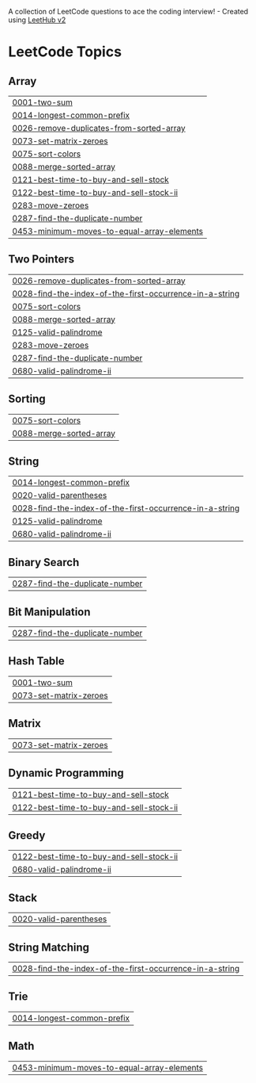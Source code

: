 A collection of LeetCode questions to ace the coding interview! - Created using [LeetHub v2](https://github.com/arunbhardwaj/LeetHub-2.0)
<!---LeetCode Topics Start-->
# LeetCode Topics
## Array
|  |
| ------- |
| [0001-two-sum](https://github.com/Ritupan-Deka/DSA/tree/master/0001-two-sum) |
| [0014-longest-common-prefix](https://github.com/Ritupan-Deka/DSA/tree/master/0014-longest-common-prefix) |
| [0026-remove-duplicates-from-sorted-array](https://github.com/Ritupan-Deka/DSA/tree/master/0026-remove-duplicates-from-sorted-array) |
| [0073-set-matrix-zeroes](https://github.com/Ritupan-Deka/DSA/tree/master/0073-set-matrix-zeroes) |
| [0075-sort-colors](https://github.com/Ritupan-Deka/DSA/tree/master/0075-sort-colors) |
| [0088-merge-sorted-array](https://github.com/Ritupan-Deka/DSA/tree/master/0088-merge-sorted-array) |
| [0121-best-time-to-buy-and-sell-stock](https://github.com/Ritupan-Deka/DSA/tree/master/0121-best-time-to-buy-and-sell-stock) |
| [0122-best-time-to-buy-and-sell-stock-ii](https://github.com/Ritupan-Deka/DSA/tree/master/0122-best-time-to-buy-and-sell-stock-ii) |
| [0283-move-zeroes](https://github.com/Ritupan-Deka/DSA/tree/master/0283-move-zeroes) |
| [0287-find-the-duplicate-number](https://github.com/Ritupan-Deka/DSA/tree/master/0287-find-the-duplicate-number) |
| [0453-minimum-moves-to-equal-array-elements](https://github.com/Ritupan-Deka/DSA/tree/master/0453-minimum-moves-to-equal-array-elements) |
## Two Pointers
|  |
| ------- |
| [0026-remove-duplicates-from-sorted-array](https://github.com/Ritupan-Deka/DSA/tree/master/0026-remove-duplicates-from-sorted-array) |
| [0028-find-the-index-of-the-first-occurrence-in-a-string](https://github.com/Ritupan-Deka/DSA/tree/master/0028-find-the-index-of-the-first-occurrence-in-a-string) |
| [0075-sort-colors](https://github.com/Ritupan-Deka/DSA/tree/master/0075-sort-colors) |
| [0088-merge-sorted-array](https://github.com/Ritupan-Deka/DSA/tree/master/0088-merge-sorted-array) |
| [0125-valid-palindrome](https://github.com/Ritupan-Deka/DSA/tree/master/0125-valid-palindrome) |
| [0283-move-zeroes](https://github.com/Ritupan-Deka/DSA/tree/master/0283-move-zeroes) |
| [0287-find-the-duplicate-number](https://github.com/Ritupan-Deka/DSA/tree/master/0287-find-the-duplicate-number) |
| [0680-valid-palindrome-ii](https://github.com/Ritupan-Deka/DSA/tree/master/0680-valid-palindrome-ii) |
## Sorting
|  |
| ------- |
| [0075-sort-colors](https://github.com/Ritupan-Deka/DSA/tree/master/0075-sort-colors) |
| [0088-merge-sorted-array](https://github.com/Ritupan-Deka/DSA/tree/master/0088-merge-sorted-array) |
## String
|  |
| ------- |
| [0014-longest-common-prefix](https://github.com/Ritupan-Deka/DSA/tree/master/0014-longest-common-prefix) |
| [0020-valid-parentheses](https://github.com/Ritupan-Deka/DSA/tree/master/0020-valid-parentheses) |
| [0028-find-the-index-of-the-first-occurrence-in-a-string](https://github.com/Ritupan-Deka/DSA/tree/master/0028-find-the-index-of-the-first-occurrence-in-a-string) |
| [0125-valid-palindrome](https://github.com/Ritupan-Deka/DSA/tree/master/0125-valid-palindrome) |
| [0680-valid-palindrome-ii](https://github.com/Ritupan-Deka/DSA/tree/master/0680-valid-palindrome-ii) |
## Binary Search
|  |
| ------- |
| [0287-find-the-duplicate-number](https://github.com/Ritupan-Deka/DSA/tree/master/0287-find-the-duplicate-number) |
## Bit Manipulation
|  |
| ------- |
| [0287-find-the-duplicate-number](https://github.com/Ritupan-Deka/DSA/tree/master/0287-find-the-duplicate-number) |
## Hash Table
|  |
| ------- |
| [0001-two-sum](https://github.com/Ritupan-Deka/DSA/tree/master/0001-two-sum) |
| [0073-set-matrix-zeroes](https://github.com/Ritupan-Deka/DSA/tree/master/0073-set-matrix-zeroes) |
## Matrix
|  |
| ------- |
| [0073-set-matrix-zeroes](https://github.com/Ritupan-Deka/DSA/tree/master/0073-set-matrix-zeroes) |
## Dynamic Programming
|  |
| ------- |
| [0121-best-time-to-buy-and-sell-stock](https://github.com/Ritupan-Deka/DSA/tree/master/0121-best-time-to-buy-and-sell-stock) |
| [0122-best-time-to-buy-and-sell-stock-ii](https://github.com/Ritupan-Deka/DSA/tree/master/0122-best-time-to-buy-and-sell-stock-ii) |
## Greedy
|  |
| ------- |
| [0122-best-time-to-buy-and-sell-stock-ii](https://github.com/Ritupan-Deka/DSA/tree/master/0122-best-time-to-buy-and-sell-stock-ii) |
| [0680-valid-palindrome-ii](https://github.com/Ritupan-Deka/DSA/tree/master/0680-valid-palindrome-ii) |
## Stack
|  |
| ------- |
| [0020-valid-parentheses](https://github.com/Ritupan-Deka/DSA/tree/master/0020-valid-parentheses) |
## String Matching
|  |
| ------- |
| [0028-find-the-index-of-the-first-occurrence-in-a-string](https://github.com/Ritupan-Deka/DSA/tree/master/0028-find-the-index-of-the-first-occurrence-in-a-string) |
## Trie
|  |
| ------- |
| [0014-longest-common-prefix](https://github.com/Ritupan-Deka/DSA/tree/master/0014-longest-common-prefix) |
## Math
|  |
| ------- |
| [0453-minimum-moves-to-equal-array-elements](https://github.com/Ritupan-Deka/DSA/tree/master/0453-minimum-moves-to-equal-array-elements) |
<!---LeetCode Topics End-->
